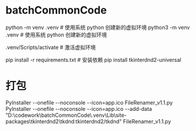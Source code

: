 # batchCommonCode

python -m venv .venv # 使用系统 python 创建新的虚拟环境
python3 -m venv .venv # 使用系统 python 创建新的虚拟环境

.venv/Scripts/activate # 激活虚拟环境

pip install -r requirements.txt # 安装依赖
pip install tkinterdnd2-universal

# 打包
PyInstaller --onefile --noconsole --icon=app.ico FileRenamer_v1.1.py
PyInstaller --onefile --noconsole --icon=app.ico --add-data "D:\\codework\\batchCommonCode\\.venv\\Lib\\site-packages\\tkinterdnd2\\tkdnd:tkinterdnd2/tkdnd" FileRenamer_v1.1.py

